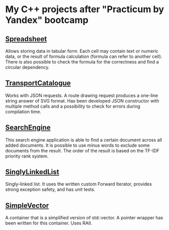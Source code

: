 # My C++ projects after "Practicum by Yandex" bootcamp

## [Spreadsheet](spreadsheet/)

Allows storing data in tabular form. Each cell may contain text or numeric data, or the result of formula calculation (formula can refer to another cell). There is also possible to check the formula for the correctness and find a circular dependency.

## [TransportCatalogue](draw_route/)

Works with JSON requests. A route drawing request produces a one-line string answer of SVG format. Has been developed JSON constructor with multiple method calls and a possibility to check for errors during compilation time.

## [SearchEngine](search_engine/)

This search engine application is able to find a certain document across all added documents. It is possible to use minus words to exclude some documents from the result. The order of the result is based on the TF-IDF priority rank system.

## [SinglyLinkedList](data_structures/singly_linked_list/)

Singly-linked list. It uses the written custom Forward Iterator, provides strong exception safety, and has unit tests.

## [SimpleVector](data_structures/simple_vector/)

A container that is a simplified version of std::vector. A pointer wrapper has been written for this container. Uses RAII.
